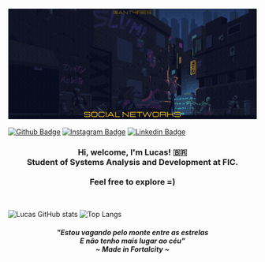 ![Welcome](https://github.com/Antar4s/ANTAR4S/blob/master/Assets/SuavementeLucas.gif?raw=true)



[![Github Badge](https://img.shields.io/badge/-Facebook-blue?style=for-the-badge&logo=Facebook&logoColor=white&link=https://github.com/Tarmiel)](https://www.facebook.com/Antar4s/)
[![Instagram Badge](https://img.shields.io/badge/-instagram-red?style=for-the-badge&logo=instagram&logoColor=white&link=https://github.com/Tarmiel)](https://www.instagram.com/Antar4s/)
[![Linkedin Badge](https://img.shields.io/badge/-Linkedin-blue?style=for-the-badge&logo=Linkedin&logoColor=white&link=https://github.com/Tarmiel)](https://www.linkedin.com/in/Antar4s/)
</h4>


<h3 align="center">
Hi, welcome, I'm Lucas! 🇧🇷 </br>
Student of Systems Analysis and Development at FIC. </br> </br>
Feel free to explore =)
</h3>

<br>

![Lucas GitHub stats](https://github-readme-stats.vercel.app/api?username=Antar4s&show_icons=true&theme=dracula)
![Top Langs](https://github-readme-stats.vercel.app/api/top-langs/?username=Antar4s&layout=compact&theme=dracula)

<h5 align="center">

"_Estou vagando pelo monte entre as estrelas </br>
E não tenho mais lugar ao céu_" </br>
~ Made in Fortalcity ~

</h5>
